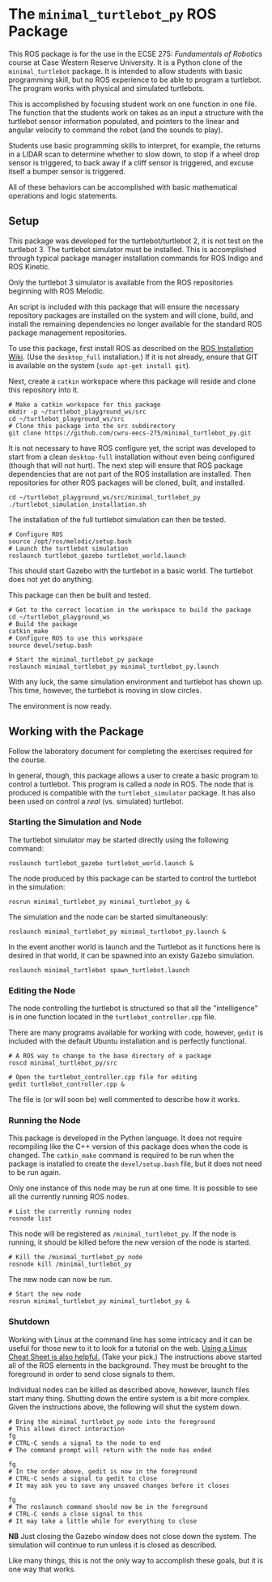 # The `minimal_turtlebot_py` ROS Package

This ROS package is for the use in the ECSE 275: *Fundamentals of Robotics* course at Case Western Reserve University.  It is a Python clone of the `minimal_turtlebot` package.  It is intended to allow students with basic programming skill, but no ROS experience to be able to program a turtlebot.  The program works with physical and simulated turtlebots.

This is accomplished by focusing student work on one function in one file.  The function that the students work on takes as an input a structure with the turtlebot sensor information populated, and pointers to the linear and angular velocity to command the robot (and the sounds to play). 

Students use basic programming skills to interpret, for example, the returns in a LIDAR scan to determine whether to slow down, to stop if a wheel drop sensor is triggered, to back away if a cliff sensor is triggered, and excuse itself a bumper sensor is triggered.

All of these behaviors can be accomplished with basic mathematical operations and logic statements.

## Setup

This package was developed for the turtlebot/turtlebot 2, it is not test on the turtlebot 3.  The turtlebot simulator must be installed.  This is accomplished through typical package manager installation commands for ROS Indigo and ROS Kinetic.  

Only the turtlebot 3 simulator is available from the ROS repositories beginning with ROS Melodic.

An script is included with this package that will ensure the necessary repository packages are installed on the system and will clone, build, and install the remaining dependencies no longer available for the standard ROS package management repositories.

To use this package, first install ROS as described on the [ROS Installation Wiki](http://wiki.ros.org/ROS/Installation).  (Use the `desktop_full` installation.)  If it is not already, ensure that GIT is available on the system (`sudo apt-get install git`).

Next, create a `catkin` workspace where this package will reside and clone this repository into it.

```
# Make a catkin workspace for this package
mkdir -p ~/turtlebot_playground_ws/src
cd ~/turtlebot_playground_ws/src
# Clone this package into the src subdirectory
git clone https://github.com/cwru-eecs-275/minimal_turtlebot_py.git
```

It is not necessary to have ROS configure yet, the script was developed to start from a clean `desktop-full` installation without even being configured (though that will not hurt).  The next step will ensure that ROS package dependencies that are not part of the ROS installation are installed.  Then repositories for other ROS packages will be cloned, built, and installed.

```
cd ~/turtlebot_playground_ws/src/minimal_turtlebot_py
./turtlebot_simulation_installation.sh
```

The installation of the full turtlebot simulation can then be tested.

```
# Configure ROS
source /opt/ros/melodic/setup.bash
# Launch the turtlebot simulation
roslaunch turtlebot_gazebo turtlebot_world.launch
```

This should start Gazebo with the turtlebot in a basic world.  The turtlebot does not yet do anything.

This package can then be built and tested.

```
# Get to the correct location in the workspace to build the package
cd ~/turtlebot_playground_ws
# Build the package
catkin_make
# Configure ROS to use this workspace
source devel/setup.bash

# Start the minimal_turtlebot_py package
roslaunch minimal_turtlebot_py minimal_turtlebot_py.launch
```

With any luck, the same simulation environment and turtlebot has shown up.  This time, however, the turtlebot is moving in slow circles.

The environment is now ready.

## Working with the Package

Follow the laboratory document for completing the exercises required for the course.

In general, though, this package allows a user to create a basic program to control a turtlebot.  This program is called a *node* in ROS.  The node that is produced is compatible with the `turtlebot_simulator` package.  It has also been used on control a *real* (vs. simulated) turtlebot.

### Starting the Simulation and Node

The turtlebot simulator may be started directly using the following command:

```
roslaunch turtlebot_gazebo turtlebot_world.launch &
```

The node produced by this package can be started to control the turtlebot in the simulation:

```
rosrun minimal_turtlebot_py minimal_turtlebot_py &
```

The simulation and the node can be started simultaneously:

```
roslaunch minimal_turtlebot_py minimal_turtlebot_py.launch &
```

In the event another world is launch and the Turtlebot as it functions here is desired in that world, it can be spawned into an existy Gazebo simulation.

```
roslaunch minimal_turtlebot spawn_turtlebot.launch
```

### Editing the Node

The node controlling the turtlebot is structured so that all the "intelligence" is in one function located in the `turtlebot_controller.cpp` file.  

There are many programs available for working with code, however, `gedit` is included with the default Ubuntu installation and is perfectly functional.

```
# A ROS way to change to the base directory of a package
roscd minimal_turtlebot_py/src

# Open the turtlebot_controller.cpp file for editing
gedit turtlebot_controller.cpp &
```

The file is (or will soon be) well commented to describe how it works.

### Running the Node

This package is developed in the Python language.  It does not require recompiling like the C++ version of this package does when the code is changed.  The `catkin_make` command is required to be run when the package is installed to create the `devel/setup.bash` file, but it does not need to be run again.  

Only one instance of this node may be run at one time.  It is possible to see all the currently running ROS nodes.

```
# List the currently running nodes
rosnode list
```

This node will be registered as `/minimal_turtlebot_py`.  If the node is running, it should be killed before the new version of the node is started.

```
# Kill the /minimal_turtlebot_py node
rosnode kill /minimal_turtlebot_py
```

The new node can now be run.

```
# Start the new node
rosrun minimal_turtlebot_py minimal_turtlebot_py &
```

### Shutdown

Working with Linux at the command line has some intricacy and it can be useful for those new to it to look for a tutorial on the web.  [Using a Linux Cheat Sheet is also helpful.](https://www.google.com/search?channel=fs&client=ubuntu&q=linux+cheat+sheet+pdf)  (Take your pick.)  The instructions above started all of the ROS elements in the background.  They must be brought to the foreground in order to send close signals to them.

Individual nodes can be killed as described above, however, launch files start many thing.  Shutting down the entire system is a bit more complex.  Given the instructions above, the following will shut the system down.

```
# Bring the minimal_turtlebot_py node into the foreground
# This allows direct interaction
fg
# CTRL-C sends a signal to the node to end
# The command prompt will return with the node has ended

fg
# In the order above, gedit is now in the foreground
# CTRL-C sends a signal to gedit to close
# It may ask you to save any unsaved changes before it closes

fg
# The roslaunch command should now be in the foreground
# CTRL-C sends a close signal to this
# It may take a little while for everything to close
```

**NB**  Just closing the Gazebo window does not close down the system.  The simulation will continue to run unless it is closed as described.

Like many things, this is not the only way to accomplish these goals, but it is one way that works.  